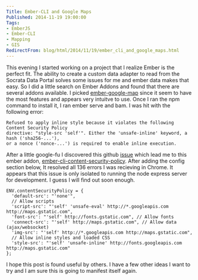 ```yaml
---
Title: Ember-CLI and Google Maps
Published: 2014-11-19 19:00:00
Tags:
- EmberJS
- Ember-CLI
- Mapping
- GIS
RedirectFrom: blog/html/2014/11/19/ember_cli_and_google_maps.html
---
```


This evening I started working on a project that I realize Ember is the perfect
fit. The ability to create a custom data adapter to read from the Socrata Data Portal
solves some issues for me and ember data makes that easy. So I did a little search on
Ember Addons and found that there are several addons available.  I picked [ember-google-map](https://github.com/ember-admin/ember-cli-map)
since it seem to have the most features and appears very intuitve to use.  Once I ran the npm command
to install it, I ran ember serve and bam.  I was hit with the following error:

```
Refused to apply inline style because it violates the following Content Security Policy
directive: "style-src 'self'". Either the 'unsafe-inline' keyword, a hash ('sha256-...'),
or a nonce ('nonce-...') is required to enable inline execution.
```

After a little google-fu I discovered this github [issue](https://github.com/stefanpenner/ember-cli/issues/2174) which lead me to this ember addon, [ember-cli-content-security-policy](https://github.com/rwjblue/ember-cli-content-security-policy). After adding the
config section below, It resolved all 136 errors I was recieving in Chrome. It appears that this issue is only isolated to running the node express
server for development. I guess I will find out soon enough.

```
ENV.contentSecurityPolicy = {
  'default-src': "'none'",
  // Allow scripts
  'script-src': "'self' 'unsafe-eval' http://*.googleapis.com http://maps.gstatic.com",
  'font-src': "'self' http://fonts.gstatic.com", // Allow fonts
  'connect-src': "'self' http://maps.gstatic.com", // Allow data (ajax/websocket)
  'img-src': "'self' http://*.googleapis.com http://maps.gstatic.com",
  // Allow inline styles and loaded CSS
  'style-src': "'self' 'unsafe-inline' http://fonts.googleapis.com http://maps.gstatic.com"
};
```

I hope this post is found useful by others. I have a few other ideas I want to try and I am sure this is going to manifest itself again.